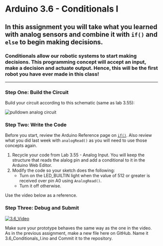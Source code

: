 # Arduino 3.6 - Conditionals I
## In this assignment you will take what you learned with analog sensors and combine it with `if()` and `else` to begin making decisions. 

### Conditionals allow our robotic systems to start making decisions.  This programming concept will accept an input, make a decision and actuate output.  Hence, this will be the first robot you have ever made in this class!
---

### Step One: Build the Circuit

Build your circuit according to this schematic (same as lab 3.55):

![pulldown analog circuit](https://github.com/WHS-Robotics-Classes/3.55-Analog_Input/blob/main/Analog_Circuit.PNG?raw=true)

### Step Two: Write the Code

Before you start, review the Arduino Reference page on [`if()`](https://www.arduino.cc/reference/en/language/structure/control-structure/if/).  Also review what you did last week with `analogRead()` as you will need to use those concepts again.

1. Recycle your code from Lab 3.55 - Analog Input.  You will keep the structure that reads the alalog pin and add a conditional to it in the Arduino Web Editor.
2. Modify the code so your sketch does the following:
    - Turn on the LED_BUILTIN light when the value of 512 or greater is received over pin A0 using `AnalogRead()`.
    - Turn it off otherwise.

Use the video below as a reference.

### Step Three: Debug and Submit

[![3.6_Video](http://img.youtube.com/vi/y0xzbV8Tw1U/0.jpg)](https://www.youtube.com/watch?v=y0xzbV8Tw1U "3.6-Conditionals I")

Make sure your prototype behaves the same way as the one in the video. As in the previous assignment, make a new file here on GitHub. Name it 3.6_Conditionals_I.ino and Commit it to the repository.
